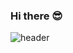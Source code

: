 ### Hi there 😎
![header](https://capsule-render.vercel.app/api?type=cylinder&color=40916c&height=100&section=header&text=Lee%20Hyun%20Seung&fontSize=30&descSize=30&animation=twinkling)
<!--
**gesal03/gesal03** is a ✨ _special_ ✨ repository because its `README.md` (this file) appears on your GitHub profile.

Here are some ideas to get you started:

- 🔭 I’m currently working on ...
- 🌱 I’m currently learning ...
- 👯 I’m looking to collaborate on ...
- 🤔 I’m looking for help with ...
- 💬 Ask me about ...
- 📫 How to reach me: ...
- 😄 Pronouns: ...
- ⚡ Fun fact: ...
-->
